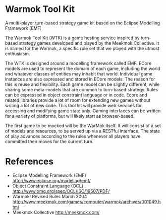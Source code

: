 Warmok Tool Kit
===============

A multi-player turn-based strategy game kit based on the Eclipse Modelling Framework (EMF)

The Warmok Tool Kit (WTK) is a game hosting service inspired by turn-based strategy games developed and played by the Meekmok Collective. It is named for the Warmok, a specific rule set that we played with the utmost enthusiasm.

The WTK is designed around a modelling framework called EMF. ECore models are used to represent the domain of each game, including the world and whatever classes of entities may inhabit that world. Individual game instances are also expressed and stored in ECore models. The reason for this is reuse and flexibility. Each game model can be slightly different, while sharing some meta-models that are common to turn-based strategy. Rules can be expressed in object constraint language or in code. Ecore and related libraries provide a lot of room for extending new games without writing a lot of new code. This tool kit will provide web services for accessing and modifying game state only. Gaming interfaces can be written for a variety of platforms, but will likely start as browser-based.

The first game to be mocked will be the WarMok itself. It will consist of a set of models and resources, to be served up via a RESTful interface. The state of play advances according to the rules whenever all players have committed their moves for the current turn.

References
==========

* Eclipse Modelling Framework (EMF) http://www.eclipse.org/modeling/emf/
* Object Constraint Language (OCL) http://www.omg.org/spec/OCL/ISO/19507/PDF/
* Warmok! Revised Rules March 2004 http://www.meekmok.com/games/computer/warmok/archives/001049.html
* Meekmok Collective http://meekmok.com/
